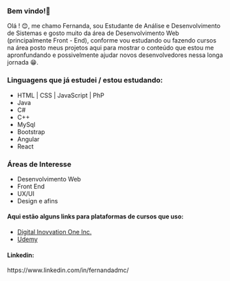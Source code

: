 ### Bem vindo!👋

Olá ! :blush:, me chamo Fernanda, sou Estudante de Análise e Desenvolvimento de Sistemas e gosto muito da área de Desenvolvimento Web (principalmente Front - End), conforme vou estudando ou fazendo cursos na área posto meus projetos aqui para mostrar o conteúdo que estou me apronfundando e possivelmente ajudar novos desenvolvedores nessa longa jornada :grin:.

<h3>Linguagens que já estudei / estou estudando:</h3>

- HTML | CSS | JavaScript | PhP
- Java
- C#
- C++
- MySql
- Bootstrap
- Angular
- React

<h3>Áreas de Interesse</h3>

- Desenvolvimento Web
- Front End
- UX/UI
- Design e afins

<h4>Aqui estão alguns links para plataformas de cursos que uso:</h4>

- <a href="https://digitalinnovation.one"/>Digital Inovvation One Inc.</a>
- <a href="https://www.udemy.com/"/>Udemy</a>

<h4>Linkedin: </h4> https://www.linkedin.com/in/fernandadmc/
<!--
**nandacruz/nandacruz** is a ✨ _special_ ✨ repository because its `README.md` (this file) appears on your GitHub profile.




Here are some ideas to get you started:

- 🔭 I’m currently working on ...
- 🌱 I’m currently learning ...
- 👯 I’m looking to collaborate on ...
- 🤔 I’m looking for help with ...
- 💬 Ask me about ...
- 📫 How to reach me: ...
- 😄 Pronouns: ...
- ⚡ Fun fact: ...
-->
